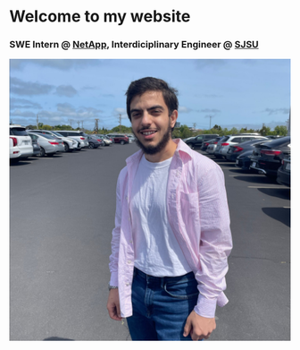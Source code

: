# Welcome to my website
### SWE Intern @ [NetApp](https://www.netapp.com/company/careers/early-in-career-program/), Interdiciplinary Engineer @ [SJSU](https://sjsu.edu)
![Profile Image](./Images/eid%20picture.png)